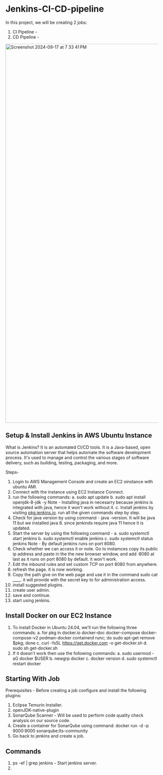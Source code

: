 # Jenkins-CI-CD-pipeline

In this project, we will be creating 2 jobs:
1. CI Pipeline -
2. CD Pipeline -
   
<img width="1247" alt="Screenshot 2024-09-17 at 7 33 41 PM" src="https://github.com/user-attachments/assets/6ed8934a-c3db-4c77-977d-d7b7a7db1cd7">

## Setup & Install Jenkins in AWS Ubuntu Instance

What is Jenkins?
It is an automated CI/CD tools. It is a Java-based, open source automation server that helps automate the software development process. It's used to manage and control the various stages of software delivery, such as building, testing, packaging, and more.

Steps-

1. Login to AWS Management Console and create an EC2 oinstance with ubuntu AMI.
2. Connect with the instance using EC2 Instance Connect.
3. run the following commands:
   a. sudo apt update
   b. sudo apt install openjdk-8-jdk -y
   Note - Installing java in necesarry because jenkins is integrated with java, hence it won't work without it.
   c. Install jenkins by visiting [pkg.jenkins.io](https://pkg.jenkins.io/debian-stable/). run all the given commands step by step.
4. Check for java version by using command - java -version. It will be java 11 but we installed java 8. since jenkinds require java 11 hence it is updated.
5. Start the server by using the following command -
   a. sudo systemctl start jenkins
   b. sudo systemctl enable jenkins
   c. sudo systemctl status jenkins
   Note - By default jenkins runs on port 8080.
6. Check whether we can access it or note. Go to instamces copy its public ip address and paste in the the new browser window, and add :8080 at last as it runs on port 8080 by default. it won't work.
7. Edit the inbound rules and set custom TCP on port 8080 from anywhere.
8. refresh the page. it is now working.
9. Copy the path give on the web page and use it in the command sudo cat ____. it will provide with the secret key to for administration access.
10. install suggested plugins.
11. create user admin.
12. save and continue.
13. start using jenkins.

## Install Docker on our EC2 Instance

1. To install Docker in Ubuntu 24.04, we'll run the following three commands:
   a. for pkg in docker.io docker-doc docker-compose docker-compose-v2 podman-docker containerd runc; do sudo apt-get remove $pkg; done
   c. curl -fsSL https://get.docker.com -o get-docker.sh
   d. sudo sh get-docker.sh
2. If it doesn't work then use the following commands:
   a. sudo usermod -aG docker $USER
   b. newgrp docker
   c. docker version
   d. sudo systemctl restart docker


## Starting With Job

Prerequisites - Before creating a job configure and install the following plugins:
1. Eclipse Temurin Installer.
2. openJDK-native-plugin
3. SonarQube Scanner - Will be used to perform code quality check analysis on our source code.
4. Create a container for SonarQube using command:
      docker run -d -p 9000:9000 sonarqube:lts-community
5. Go back to jenkins and create a job.













## Commands
1. ps -ef | grep jenkins - Start jenkins server.
2. 
















